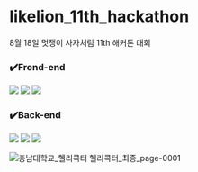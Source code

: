 # likelion_11th_hackathon

8월 18일 멋쟁이 사자처럼 11th 해커톤 대회

### ✔️Frond-end
<img src="https://img.shields.io/badge/html5-E34F26?style=for-the-badge&logo=html5&logoColor=white"> <img src="https://img.shields.io/badge/css-1572B6?style=for-the-badge&logo=css3&logoColor=white"> <img src="https://img.shields.io/badge/javascript-F7DF1E?style=for-the-badge&logo=javascript&logoColor=black">

### ✔️Back-end
<img src="https://img.shields.io/badge/java-007396?style=for-the-badge&logo=java&logoColor=white"> <img src="https://img.shields.io/badge/spring-6DB33F?style=for-the-badge&logo=spring&logoColor=white"> <img src="https://img.shields.io/badge/springboot-6DB33F?style=for-the-badge&logo=springboot&logoColor=white">



![충남대학교_헬리콕터  헬리콕터_최종_page-0001](https://github.com/jungbug/likelion_11th_hackathon/assets/67012995/fde737b8-8287-4e98-bfaa-623b59325466)
